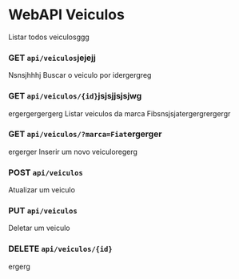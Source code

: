 # WebAPI Veiculos
 
Listar todos veiculosggg
### GET `api/veiculos`jejejj
Nsnsjhhhj
Buscar o veiculo por idergergreg
### GET `api/veiculos/{id}`jsjsjjsjsjwg
ergergergergerg
Listar veiculos da marca Fibsnsjsjatergergrergergr
### GET `api/veiculos/?marca=Fiat`ergerger
ergerger
Inserir um novo veiculoregerg
### POST `api/veiculos`

Atualizar um veiculo
### PUT `api/veiculos`

Deletar um veiculo
### DELETE `api/veiculos/{id}`
ergerg
